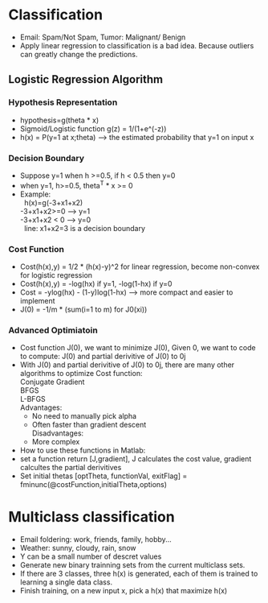 # Classification

* Email: Spam/Not Spam, Tumor: Malignant/ Benign
* Apply linear regression to classification is a bad idea. Because outliers can greatly change the predictions.
## Logistic Regression Algorithm

### Hypothesis Representation
* hypothesis=g(theta * x) 
* Sigmoid/Logistic function g(z) = 1/(1+e^(-z))  
* h(x) = P(y=1 at x;theta) --> the estimated probability that y=1 on input x

### Decision Boundary
* Suppose y=1 when h >=0.5, if h < 0.5 then y=0 
* when y=1, h>=0.5, theta<sup>T</sup> * x >= 0  
* Example:  
   h(x)=g(-3+x1+x2)    
   -3+x1+x2>=0 --> y=1  
   -3+x1+x2 < 0 --> y=0  
   line: x1+x2=3 is a decision boundary
### Cost Function 
* Cost(h(x),y) = 1/2 * (h(x)-y)^2 for linear regression, become non-convex for logistic regression
* Cost(h(x),y) = -log(hx) if y=1, -log(1-hx) if y=0
* Cost = -ylog(hx) - (1-y)log(1-hx) --> more compact and easier to implement
* J(0) = -1/m  * (sum(i=1 to m) for J0(xi))

### Advanced Optimiatoin
* Cost function J(0), we want to minimize J(0), Given 0, we want to code to compute: J(0) and partial derivitive of J(0) to 0j
* With J(0) and partial derivitive of J(0) to 0j, there are many other algorithms to optimize Cost function:  
  Conjugate Gradient  
  BFGS  
  L-BFGS  
  Advantages:  
  * No need to manually pick alpha
  * Often faster than gradient descent  
  Disadvantages:  
  * More complex
* How to use these functions in Matlab:
 * set a function return [J,gradient], J calculates the cost value, gradient calcultes the partial derivitives
 * Set initial thetas 
 [optTheta, functionVal, exitFlag] = fminunc(@costFunction,initialTheta,options)

# Multiclass classification
* Email foldering: work, friends, family, hobby...
* Weather: sunny, cloudy, rain, snow
* Y can be a small number of descret values
* Generate new binary trainning sets from the current multiclass sets.
* If there are 3 classes, three h(x) is generated, each of them is trained to learning a single data class.
* Finish training, on a new input x, pick a h(x) that maximize h(x)
